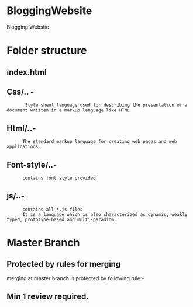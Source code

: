 # BloggingWebsite
Blogging Website 


# Folder structure

## index.html

## Css/.. - 
           Style sheet language used for describing the presentation of a document written in a markup language like HTML
## Html/..- 
          The standard markup language for creating web pages and web applications.
## Font-style/..- 
          contains font style provided
## js/..- 
          contains all *.js files
          It is a language which is also characterized as dynamic, weakly typed, prototype-based and multi-paradigm.
          
# Master Branch
## Protected by rules for merging
   merging at master branch is protected by following rule:-
   ## Min 1 review required.
